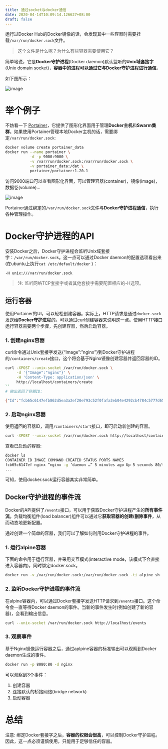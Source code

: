 ```yaml
---
title: 通过socket与docker通信
date: 2020-04-14T10:09:14.126627+08:00
draft: false
---
```


运行过Docker Hub的Docker镜像的话，会发现其中一些容器时需要挂载`/var/run/docker.sock`文件。

> 这个文件是什么呢？为什么有些容器需要使用它？

简单地说，它是**Docker守护进程**(Docker daemon)默认监听的**Unix域套接字**(Unix domain socket)，**容器中的进程可以通过它与Docker守护进程进行通信**。

如下图所示：

![image](https://blog.fundebug.com/2017/04/17/about-docker-sock/01.png)

# 举个例子
不妨看一下 [Portainer](http://portainer.io/)，它提供了图形化界面用于管理**Docker主机**和**Swarm集群**。如果使用Portainer管理本地Docker主机的话，需要绑定`/var/run/docker.sock`:
```bash
docker volume create portainer_data
docker run --name portainer \
           -d -p 9000:9000 \
           -v /var/run/docker.sock:/var/run/docker.sock \
           -v portainer_data:/dat \
           portainer/portainer:1.20.1
```
访问9000端口可以查看图形化界面，可以管理容器(container)，镜像(image)，数据卷(volume)…

![image](https://blog.fundebug.com/2017/04/17/about-docker-sock/02.png)

Portainer通过绑定的`/var/run/docker.sock`文件与**Docker守护进程通信**，执行各种管理操作。

# Docker守护进程的API
安装Docker之后，Docker守护进程会监听Unix域套接字：`/var/run/docker.sock`。这一点可以通过Docker daemon的配置选项看出来(在ubuntu上执行`cat /etc/default/docker` )：

```bash
-H unix:///var/run/docker.sock
```
> 注: 监听网络TCP套接字或者其他套接字需要配置相应的-H选项。

## 运行容器
使用Portainer的UI，可以轻松创建容器。实际上，HTTP请求是通过`docker.sock`发送给**Docker守护进程**的。可以通过curl创建容器来说明这一点。使用HTTP接口运行容器需要两个步骤，先创建容器，然后启动容器。

### 1. 创建nginx容器
curl命令通过Unix套接字发送{“Image”:”nginx”}到Docker守护进程的`/containers/create`接口，这个将会基于Nginx镜像创建容器并返回容器的ID。
``` bash
curl -XPOST --unix-socket /var/run/docker.sock \
     -d '{"Image":"nginx"}' \
     -H 'Content-Type: application/json' \
     http://localhost/containers/create
``
# 输出返回了容器ID:

{"Id":"fcb65c6147efb862d5ea3a2ef20e793c52f0fafa3eb04e4292cb4784c5777d65","Warnings":null}

```
### 2. 启动nginx容器
使用返回的容器ID，调用`/containers/start`接口，即可启动新创建的容器。
```bash
curl -XPOST --unix-socket /var/run/docker.sock http://localhost/containers/fcb6...7d65/start
```
查看已启动的容器:

```bash
docker ls
CONTAINER ID IMAGE COMMAND CREATED STATUS PORTS NAMES
fcb65c6147ef nginx “nginx -g ‘daemon …” 5 minutes ago Up 5 seconds 80/tcp, 443/tcp ecstatic_kirch
...
```

可知，使用docker.sock运行容器其实非常简单。

## Docker守护进程的事件流
Docker的API提供了`/events`接口，可以用于获取Docker守护进程产生的**所有事件流**。负载均衡组件(load balancer)组件可以通过它**获取容器的创建/删除事件**，从而动态地更新配置。

通过创建一个简单的容器，我们可以了解如何利用Docker守护进程的事件。

### 1. 运行alpine容器
下面的命令用于运行容器，并采用交互模式(interactive mode，该模式下会直接进入容器内)，同时绑定docker.sock。
```bash
docker run -v /var/run/docker.sock:/var/run/docker.sock -ti alpine sh
```
### 2. 监听Docker守护进程的事件流
在alpine容器内，可以通过Docker套接字发送HTTP请求到`/events`接口。这个命令会一直等待Docker daemon的事件。当新的事件发生时(例如创建了新的容器)，会看到输出信息。
```bash
curl --unix-socket /var/run/docker.sock http://localhost/events
```
### 3. 观察事件
基于Nginx镜像运行容器之后，通过aplpine容器的标准输出可以观察到Docker daemon生成的事件。
```bash
docker run -p 8080:80 -d nginx
```
可以观察到3个事件：

1. 创建容器
2. 连接默认的桥接网络(bridge network)
3. 启动容器

# 总结
注意: 绑定Docker套接字之后，**容器的权限会很高**，可以控制Docker守护进程。因此，这一点必须谨慎使用，只能用于足够信任的容器。
